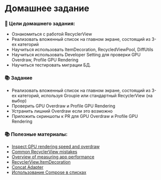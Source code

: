 # Домашнее задание

### 🎯 Цели домашнего задания:

- Ознакомиться с работой RecyclerView
- Реализовать вложенный список на главном экране, состоящий из 3-ех категорий
- Научиться использовать ItemDecoration, RecycledViewPool, DiffUtils
- Научиться использовать Developer Setting для проверки GPU Overdraw, Profile GPU Rendering
- Научиться тестировать миграции БД.

### 📚 Задание

- Реализовать вложенный список на главном экране, состоящий из 3-ех категорий, используя Groupie или стандартный RecyclerView (на выбор)
- Проверить GPU Overdraw и Profile GPU Rendering
- Устранить лишний Overdraw если это возможно
- Приложить скриншоты к PR для GPU Overdraw и Profile GPU Rendering

### 📚 Полезные материалы:
- [Inspect GPU rendering speed and overdraw](https://developer.android.com/topic/performance/rendering/inspect-gpu-rendering)
- [Common RecyclerView mistakes](https://developer.android.com/topic/performance/measuring-performance?hl=en#common-recyclerview-mistakes)
- [Overview of measuring app performance](https://developer.android.com/topic/performance/measuring-performance)
- [RecyclerView.ItemDecoration](https://habr.com/ru/companies/surfstudio/articles/513038/)
- [Concat Adapter](https://habr.com/ru/articles/523840/)
- [Использование Compose в списках](https://www.youtube.com/watch?v=Vso0QQqh8AU)


